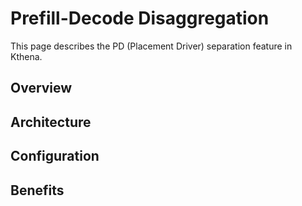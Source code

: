 # Prefill-Decode Disaggregation

This page describes the PD (Placement Driver) separation feature in Kthena.

## Overview

<!-- Add overview here -->

## Architecture

<!-- Add architecture details here -->

## Configuration

<!-- Add configuration options here -->

## Benefits

<!-- Add benefits here -->